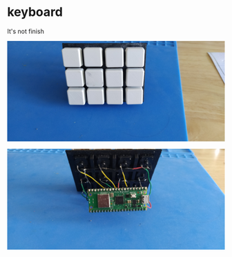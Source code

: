 # keyboard
It's not finish

![Keuboard Img Parts](https://github.com/Alexous1/keyboard/blob/main/img/Keyboard1.jpg)


![Keuboard Img Parts](https://github.com/Alexous1/keyboard/blob/main/img/Keyboard2.jpg)
